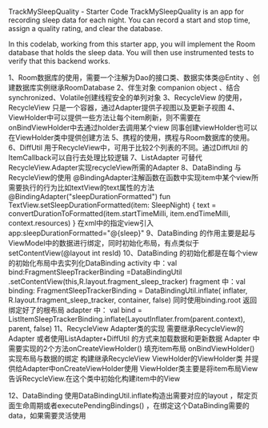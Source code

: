 TrackMySleepQuality - Starter Code
TrackMySleepQuality is an app for recording sleep data for each night. 
You can record a start and stop time, assign a quality rating, and clear the database. 

In this codelab, working from this starter app,
you will implement the Room database that holds the sleep data. 
You will then use instrumented tests to verify that this backend works. 

1、Room数据库的使用，需要一个注解为Dao的接口类、数据实体类@Entity 、创建数据库实例继承RoomDatabase
2、伴生对象 companion object 、结合synchronized、Volatile创建线程安全的单列对象
3、RecycleView 的使用，RecycleView 只是一个容器，通过Adapter提供子视图以及更新子视图
4、ViewHolder中可以提供一些方法让每个item刷新，则不需要在onBindViewHolder中去通过holder去调用某个view
同事创建viewHolder也可以在ViewHolder类中提供创建方法
5、携程的使用，携程与Room数据库的使用。
6、DiffUtil 用于RecycleView中，可用于比较2个列表的不同。通过DiffUtil 的ItemCallback可以自行去处理比较逻辑
7、ListAdapter 可替代RecycleView.Adapter实现recycleView所需的Adapter
8、DataBinding 与RecycleView的使用 @BindingAdapter注解函数在函数中实现item中某个view所需要执行的行为比如textView的text属性的方法
@BindingAdapter("sleepDurationFormatted")
fun TextView.setSleepDurationFormatted(item: SleepNight) {
    text = convertDurationToFormatted(item.startTimeMilli, item.endTimeMilli, context.resources)
}
在xml中的指定view引入 app:sleepDurationFormatted="@{sleep}"
9、DataBinding 的作用主要是起与ViewModel中的数据进行绑定，同时初始化布局，有点类似于setContentView(@layout int resId)
10、DataBinding 的初始化都是在每个view的初始化布局中去实列化DataBinding
activity 中：val bind:FragmentSleepTrackerBinding =DataBindingUtil
.setContentView(this,R.layout.fragment_sleep_tracker)
fragment 中：val binding: FragmentSleepTrackerBinding = DataBindingUtil.inflate(
                           inflater, R.layout.fragment_sleep_tracker, container, false)
   同时使用binding.root 返回绑定好了的根布局
adapter 中：  val bind = ListItemSleepTrackerBinding.inflate(LayoutInflater.from(parent.context), parent, false)
11、RecycleView Adapter类的实现
需要继承RecycleView的Adapter 或者使用ListAdapter+DiffUtil 的方式来加载数据和更新数据
Adapter 中需要实现的2个方法onCreateViewHolder() 填充item布局 onBindViewHolder() 实现布局与数据的绑定
构建继承RecycleView ViewHolder的ViewHolder类 并提供给Adapter中onCreateViewHolder使用
ViewHolder类主要是将item布局View告诉RecycleView.在这个类中初始化构建item中的View

12、DataBinding 使用DataBindingUtil.inflate构造出需要对应的layout
，帮定页面生命周期或者executePendingBindings()
，在绑定这个DataBinding需要的data，如果需要灵活使用